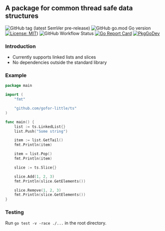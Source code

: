 ## A package for common thread safe data structures

![GitHub tag (latest SemVer pre-release)](https://img.shields.io/github/v/tag/gofor-little/ts?include_prereleases)
![GitHub go.mod Go version](https://img.shields.io/github/go-mod/go-version/gofor-little/ts)
[![License: MIT](https://img.shields.io/badge/License-MIT-yellow.svg)](https://raw.githubusercontent.com/gofor-little/ts/main/LICENSE))
![GitHub Workflow Status](https://img.shields.io/github/actions/workflow/status/gofor-little/ts/ci.yaml?branch=main)
[![Go Report Card](https://goreportcard.com/badge/github.com/gofor-little/ts)](https://goreportcard.com/report/github.com/gofor-little/ts)
[![PkgGoDev](https://pkg.go.dev/badge/github.com/gofor-little/ts)](https://pkg.go.dev/github.com/gofor-little/ts)

### Introduction
* Currently supports linked lists and slices
* No dependencies outside the standard library

### Example
```go
package main

import (
	"fmt"

	"github.com/gofor-little/ts"
)

func main() {
    list := ts.LinkedList{}
    list.Push("Some string")

    item := list.GetTail()
    fmt.Println(item)

    item = list.Pop()
    fmt.Println(item)

    slice := ts.Slice{}

    slice.Add(1, 2, 3)
    fmt.Println(slice.GetElements())

    slice.Remove(1, 2, 3)
    fmt.Println(slice.GetElements())
}
```

### Testing
Run ```go test -v -race ./...``` in the root directory.
